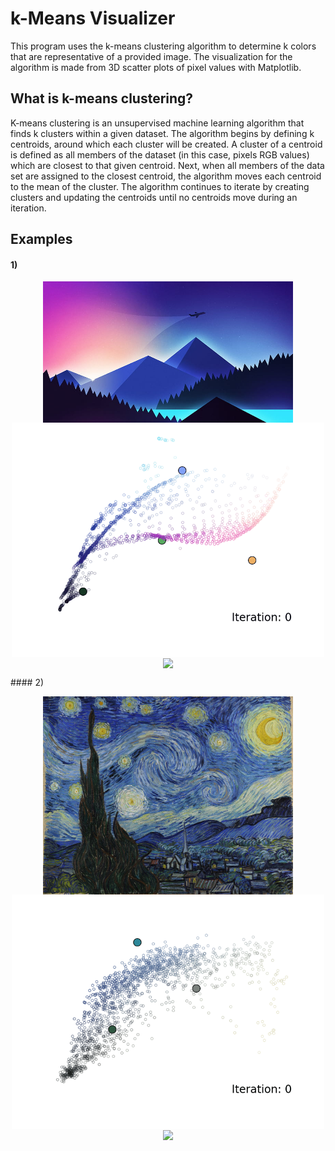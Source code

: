 # k-Means Visualizer
This program uses the k-means clustering algorithm to determine k colors that are representative of a provided image. The visualization for the algorithm is made from 3D scatter plots of pixel values with Matplotlib.

## What is k-means clustering?
K-means clustering is an unsupervised machine learning algorithm that finds k clusters within a given dataset. The algorithm begins by defining k centroids, around which each cluster will be created. A cluster of a centroid is defined as all members of the dataset (in this case, pixels RGB values) which are closest to that given centroid. Next, when all members of the data set are assigned to the closest centroid, the algorithm moves each centroid to the mean of the cluster. The algorithm continues to iterate by creating clusters and updating the centroids until no centroids move during an iteration.

## Examples
#### 1)
<p align="center">
  <img width="400" align="center" src="images/minimalist_landscape1.jpg">
  <img width="500" align="center" src="examples/iterate_animation1.gif">
  <img width="400" align="center" src="examples/rotate_animation1.gif">
</p>
#### 2)
<p align="center">
  <img width="400" align="center" src="images/starrynight.jpg">
  <img width="500" align="center" src="examples/iterate_animation2.gif">
  <img width="400" align="center" src="examples/rotate_animation2.gif">
</p>


